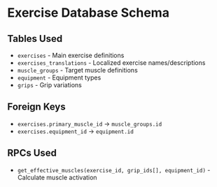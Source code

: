 # Exercise Database Schema

## Tables Used
- `exercises` - Main exercise definitions
- `exercises_translations` - Localized exercise names/descriptions
- `muscle_groups` - Target muscle definitions
- `equipment` - Equipment types
- `grips` - Grip variations

## Foreign Keys
- `exercises.primary_muscle_id` → `muscle_groups.id`
- `exercises.equipment_id` → `equipment.id`

## RPCs Used
- `get_effective_muscles(exercise_id, grip_ids[], equipment_id)` - Calculate muscle activation